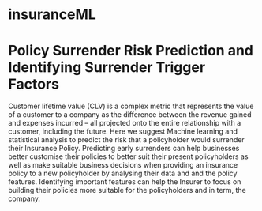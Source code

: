 # insuranceML
<h1>Policy Surrender Risk Prediction and Identifying Surrender Trigger Factors</h1>

Customer lifetime value (CLV) is a complex metric that represents the value of a customer to a company as the difference between the revenue gained and expenses incurred – all projected onto the entire relationship with a customer, including the future. 
Here we suggest Machine learning and statistical analysis to predict the risk that a policyholder would surrender their Insurance Policy. 
Predicting early surrenders can help businesses better customise their policies to better suit their present policyholders as well as make suitable business decisions when providing an insurance policy to a new policyholder by analysing their data and and the policy features. 
Identifying important features can help the Insurer to focus on building their policies more suitable for the policyholders and in term, the company. 

